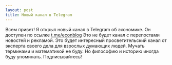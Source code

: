 ```yaml
---
layout: post
title: Новый канал в Telegram 
---
```


Всем привет! Я открыл новый канал в Telegram об экономике. Он доступен по ссылке [t.me/econblog](http://t.me/econblog) Это не будет канал с перепостами новостей и рекламой. Это будет интересный просветительский канал от эксперта своего дела для взрослых думающих людей. Мучать терминами и математикой не буду. Но философию и историю иногда буду упоминать. Подписывайтесь!
